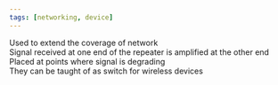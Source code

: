 ```yaml
---
tags: [networking, device]
---
```


Used to extend the coverage of network  
Signal received at one end of the repeater is amplified at the other end  
Placed at points where signal is degrading  
They can be taught of as switch for wireless devices
